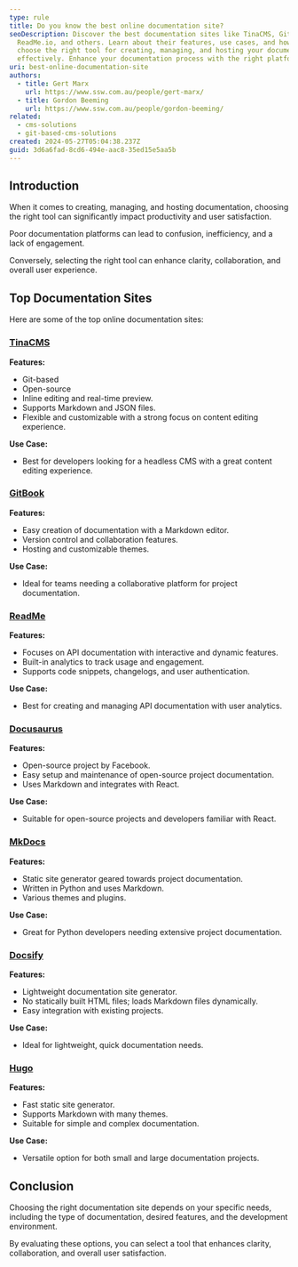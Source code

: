 ```yaml
---
type: rule
title: Do you know the best online documentation site?
seoDescription: Discover the best documentation sites like TinaCMS, GitBook,
  ReadMe.io, and others. Learn about their features, use cases, and how to
  choose the right tool for creating, managing, and hosting your documentation
  effectively. Enhance your documentation process with the right platform.
uri: best-online-documentation-site
authors:
  - title: Gert Marx
    url: https://www.ssw.com.au/people/gert-marx/
  - title: Gordon Beeming
    url: https://www.ssw.com.au/people/gordon-beeming/
related:
  - cms-solutions
  - git-based-cms-solutions
created: 2024-05-27T05:04:38.237Z
guid: 3d6a6fad-8cd6-494e-aac8-35ed15e5aa5b
---
```

## Introduction

When it comes to creating, managing, and hosting documentation, choosing the right tool can significantly impact productivity and user satisfaction.

Poor documentation platforms can lead to confusion, inefficiency, and a lack of engagement.

Conversely, selecting the right tool can enhance clarity, collaboration, and overall user experience.

## Top Documentation Sites

Here are some of the top online documentation sites:

### [TinaCMS](https://www.tina.io)

**Features:**

* Git-based
* Open-source
* Inline editing and real-time preview.
* Supports Markdown and JSON files.
* Flexible and customizable with a strong focus on content editing experience.

**Use Case:**

* Best for developers looking for a headless CMS with a great content editing experience.

### [GitBook](https://www.gitbook.com)

**Features:**

* Easy creation of documentation with a Markdown editor.
* Version control and collaboration features.
* Hosting and customizable themes.

**Use Case:**

* Ideal for teams needing a collaborative platform for project documentation.

### [ReadMe](https://www.readme.com)

**Features:**

* Focuses on API documentation with interactive and dynamic features.
* Built-in analytics to track usage and engagement.
* Supports code snippets, changelogs, and user authentication.

**Use Case:**

* Best for creating and managing API documentation with user analytics.

### [Docusaurus](https://docusaurus.io)

**Features:**

* Open-source project by Facebook.
* Easy setup and maintenance of open-source project documentation.
* Uses Markdown and integrates with React.

**Use Case:**

* Suitable for open-source projects and developers familiar with React.

### [MkDocs](https://www.mkdocs.org)

**Features:**

* Static site generator geared towards project documentation.
* Written in Python and uses Markdown.
* Various themes and plugins.

**Use Case:**

* Great for Python developers needing extensive project documentation.

### [Docsify](https://docsify.js.org)

**Features:**

* Lightweight documentation site generator.
* No statically built HTML files; loads Markdown files dynamically.
* Easy integration with existing projects.

**Use Case:**

* Ideal for lightweight, quick documentation needs.

### [Hugo](https://gohugo.io)

**Features:**

* Fast static site generator.
* Supports Markdown with many themes.
* Suitable for simple and complex documentation.

**Use Case:**

* Versatile option for both small and large documentation projects.

## Conclusion

Choosing the right documentation site depends on your specific needs, including the type of documentation, desired features, and the development environment.

By evaluating these options, you can select a tool that enhances clarity, collaboration, and overall user satisfaction.
